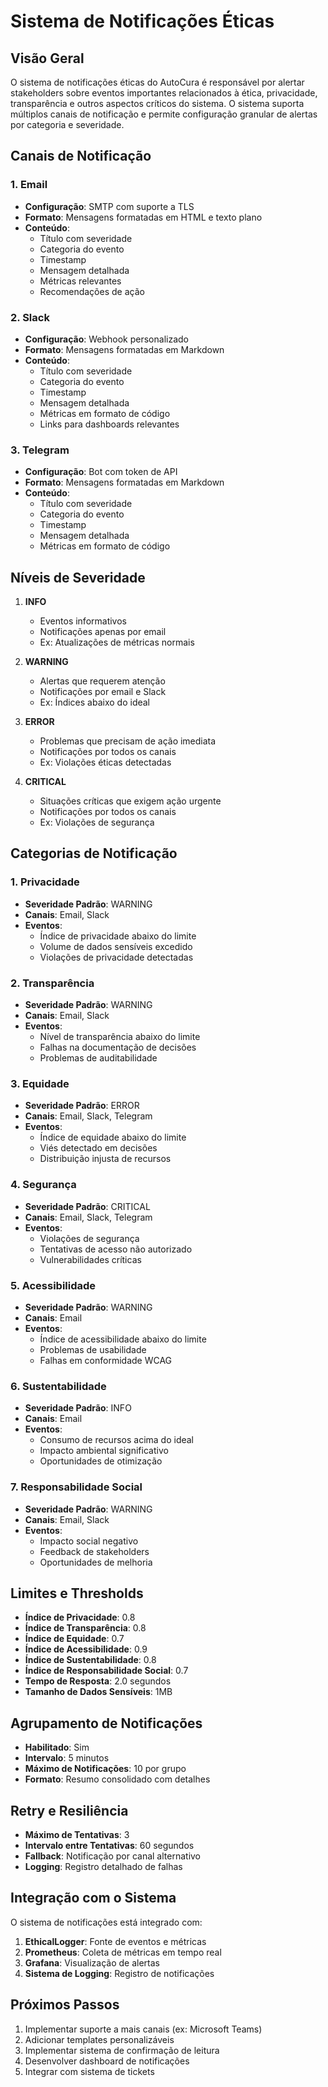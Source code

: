# Sistema de Notificações Éticas

## Visão Geral

O sistema de notificações éticas do AutoCura é responsável por alertar stakeholders sobre eventos importantes relacionados à ética, privacidade, transparência e outros aspectos críticos do sistema. O sistema suporta múltiplos canais de notificação e permite configuração granular de alertas por categoria e severidade.

## Canais de Notificação

### 1. Email
- **Configuração**: SMTP com suporte a TLS
- **Formato**: Mensagens formatadas em HTML e texto plano
- **Conteúdo**:
  - Título com severidade
  - Categoria do evento
  - Timestamp
  - Mensagem detalhada
  - Métricas relevantes
  - Recomendações de ação

### 2. Slack
- **Configuração**: Webhook personalizado
- **Formato**: Mensagens formatadas em Markdown
- **Conteúdo**:
  - Título com severidade
  - Categoria do evento
  - Timestamp
  - Mensagem detalhada
  - Métricas em formato de código
  - Links para dashboards relevantes

### 3. Telegram
- **Configuração**: Bot com token de API
- **Formato**: Mensagens formatadas em Markdown
- **Conteúdo**:
  - Título com severidade
  - Categoria do evento
  - Timestamp
  - Mensagem detalhada
  - Métricas em formato de código

## Níveis de Severidade

1. **INFO**
   - Eventos informativos
   - Notificações apenas por email
   - Ex: Atualizações de métricas normais

2. **WARNING**
   - Alertas que requerem atenção
   - Notificações por email e Slack
   - Ex: Índices abaixo do ideal

3. **ERROR**
   - Problemas que precisam de ação imediata
   - Notificações por todos os canais
   - Ex: Violações éticas detectadas

4. **CRITICAL**
   - Situações críticas que exigem ação urgente
   - Notificações por todos os canais
   - Ex: Violações de segurança

## Categorias de Notificação

### 1. Privacidade
- **Severidade Padrão**: WARNING
- **Canais**: Email, Slack
- **Eventos**:
  - Índice de privacidade abaixo do limite
  - Volume de dados sensíveis excedido
  - Violações de privacidade detectadas

### 2. Transparência
- **Severidade Padrão**: WARNING
- **Canais**: Email, Slack
- **Eventos**:
  - Nível de transparência abaixo do limite
  - Falhas na documentação de decisões
  - Problemas de auditabilidade

### 3. Equidade
- **Severidade Padrão**: ERROR
- **Canais**: Email, Slack, Telegram
- **Eventos**:
  - Índice de equidade abaixo do limite
  - Viés detectado em decisões
  - Distribuição injusta de recursos

### 4. Segurança
- **Severidade Padrão**: CRITICAL
- **Canais**: Email, Slack, Telegram
- **Eventos**:
  - Violações de segurança
  - Tentativas de acesso não autorizado
  - Vulnerabilidades críticas

### 5. Acessibilidade
- **Severidade Padrão**: WARNING
- **Canais**: Email
- **Eventos**:
  - Índice de acessibilidade abaixo do limite
  - Problemas de usabilidade
  - Falhas em conformidade WCAG

### 6. Sustentabilidade
- **Severidade Padrão**: INFO
- **Canais**: Email
- **Eventos**:
  - Consumo de recursos acima do ideal
  - Impacto ambiental significativo
  - Oportunidades de otimização

### 7. Responsabilidade Social
- **Severidade Padrão**: WARNING
- **Canais**: Email, Slack
- **Eventos**:
  - Impacto social negativo
  - Feedback de stakeholders
  - Oportunidades de melhoria

## Limites e Thresholds

- **Índice de Privacidade**: 0.8
- **Índice de Transparência**: 0.8
- **Índice de Equidade**: 0.7
- **Índice de Acessibilidade**: 0.9
- **Índice de Sustentabilidade**: 0.8
- **Índice de Responsabilidade Social**: 0.7
- **Tempo de Resposta**: 2.0 segundos
- **Tamanho de Dados Sensíveis**: 1MB

## Agrupamento de Notificações

- **Habilitado**: Sim
- **Intervalo**: 5 minutos
- **Máximo de Notificações**: 10 por grupo
- **Formato**: Resumo consolidado com detalhes

## Retry e Resiliência

- **Máximo de Tentativas**: 3
- **Intervalo entre Tentativas**: 60 segundos
- **Fallback**: Notificação por canal alternativo
- **Logging**: Registro detalhado de falhas

## Integração com o Sistema

O sistema de notificações está integrado com:

1. **EthicalLogger**: Fonte de eventos e métricas
2. **Prometheus**: Coleta de métricas em tempo real
3. **Grafana**: Visualização de alertas
4. **Sistema de Logging**: Registro de notificações

## Próximos Passos

1. Implementar suporte a mais canais (ex: Microsoft Teams)
2. Adicionar templates personalizáveis
3. Implementar sistema de confirmação de leitura
4. Desenvolver dashboard de notificações
5. Integrar com sistema de tickets 
